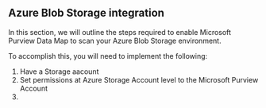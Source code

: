## Azure Blob Storage integration

In this section, we will outline the steps required to enable Microsoft Purview Data Map to scan your Azure Blob Storage environment.

To accomplish this, you will need to implement the following:
1. Have a Storage aacount
2. Set permissions at Azure Storage Account level to the Microsoft Purview Account
3. 
